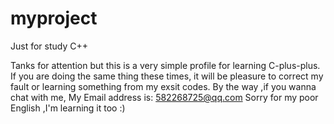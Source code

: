 # myproject
Just for study C++ 


Tanks for attention but this is a very simple profile for learning C-plus-plus.
If you are doing the same thing these times, it will be pleasure to correct my fault or learning something from my exsit codes.
By the way ,if you wanna chat with me, My Email address is: 582268725@qq.com
Sorry for my poor English ,I'm learning it too  :)

